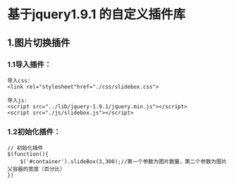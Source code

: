 # 基于jquery1.9.1 的自定义插件库 

## 1.图片切换插件
### 1.1导入插件：

    导入css:
    <link rel="stylesheet"href="./css/slidebox.css">

    导入js:
    <script src="../lib/jquery-1.9.1/jquery.min.js"></script>
    <script src="./js/slidebox.js"></script>
### 1.2初始化插件：
    // 初始化插件
    $(function(){
        $('#container').slideBox(3,300);//第一个参数为图片数量，第二个参数为图片父容器的宽度（百分比）
    })
